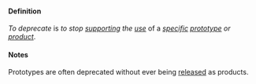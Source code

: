#### Definition

*To deprecate* is *to stop [supporting](https://github.com/gcassel/Modular-Organizing-Terminology/blob/master/terms/support.md) the [use](https://github.com/gcassel/Modular-Organizing-Terminology/blob/master/terms/use.md)* of a *[specific](https://github.com/gcassel/Modular-Organizing-Terminology/blob/master/terms/specific.md) [prototype](https://github.com/gcassel/Modular-Organizing-Terminology/blob/master/terms/prototype.md) or [product](https://github.com/gcassel/Modular-Organizing-Terminology/blob/master/terms/product.md)*.

#### Notes

Prototypes are often deprecated without ever being [released](https://github.com/gcassel/Modular-Organizing-Terminology/blob/master/terms/release.md) as products.

